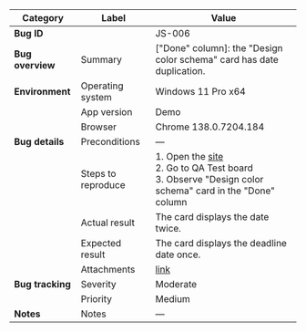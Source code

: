 | **Category** | **Label** | **Value** |
|---|---|---|
| **Bug ID** |  | JS-006 |
| **Bug overview** | Summary | ["Done" column]: the "Design color schema" card has date duplication. |
| **Environment** | Operating system | Windows 11 Pro x64 |
|  | App version | Demo |
|  | Browser | Chrome 138.0.7204.184 |
| **Bug details** | Preconditions | — |
|  | Steps to reproduce | 1. Open the [site](https://mate-academy-images.s3.eu-central-1.amazonaws.com/c8907025538486ce4c46981003fc83bc_da130fe234.png)<br>2. Go to QA Test board<br>3. Observe "Design color schema" card in the "Done" column |
|  | Actual result | The card displays the date twice. |
|  | Expected result | The card displays the deadline date once. |
|  | Attachments | [link](https://github.com/Roksolana-K/qa-portfolio/blob/main/bugs-from-screenshot/attachments/JS-006.png) |
| **Bug tracking** | Severity | Moderate |
|  | Priority | Medium |
| **Notes** | Notes | — |

